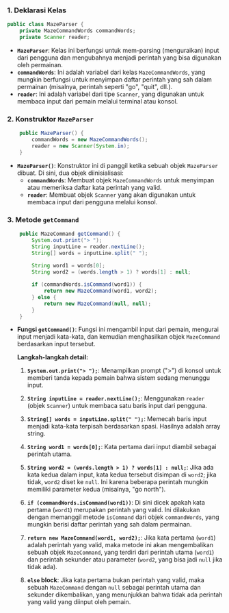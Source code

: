 ### 1. **Deklarasi Kelas**
```java
public class MazeParser {
    private MazeCommandWords commandWords;
    private Scanner reader;
```
- **`MazeParser`**: Kelas ini berfungsi untuk mem-parsing (menguraikan) input dari pengguna dan mengubahnya menjadi perintah yang bisa digunakan oleh permainan.
- **`commandWords`**: Ini adalah variabel dari kelas `MazeCommandWords`, yang mungkin berfungsi untuk menyimpan daftar perintah yang sah dalam permainan (misalnya, perintah seperti "go", "quit", dll.).
- **`reader`**: Ini adalah variabel dari tipe `Scanner`, yang digunakan untuk membaca input dari pemain melalui terminal atau konsol.

### 2. **Konstruktor `MazeParser`**
```java
    public MazeParser() {
        commandWords = new MazeCommandWords();
        reader = new Scanner(System.in);
    }
```
- **`MazeParser()`**: Konstruktor ini di panggil ketika sebuah objek `MazeParser` dibuat. Di sini, dua objek diinisialisasi:
  - **`commandWords`**: Membuat objek `MazeCommandWords` untuk menyimpan atau memeriksa daftar kata perintah yang valid.
  - **`reader`**: Membuat objek `Scanner` yang akan digunakan untuk membaca input dari pengguna melalui konsol.
  
### 3. **Metode `getCommand`**
```java
    public MazeCommand getCommand() {
        System.out.print("> ");
        String inputLine = reader.nextLine();
        String[] words = inputLine.split(" ");
        
        String word1 = words[0];
        String word2 = (words.length > 1) ? words[1] : null;

        if (commandWords.isCommand(word1)) {
            return new MazeCommand(word1, word2);
        } else {
            return new MazeCommand(null, null);
        }
    }
```
- **Fungsi `getCommand()`**: Fungsi ini mengambil input dari pemain, mengurai input menjadi kata-kata, dan kemudian menghasilkan objek `MazeCommand` berdasarkan input tersebut.

  **Langkah-langkah detail:**
  1. **`System.out.print("> ");`**: Menampilkan prompt (">") di konsol untuk memberi tanda kepada pemain bahwa sistem sedang menunggu input.
  
  2. **`String inputLine = reader.nextLine();`**: Menggunakan `reader` (objek `Scanner`) untuk membaca satu baris input dari pengguna.
  
  3. **`String[] words = inputLine.split(" ");`**: Memecah baris input menjadi kata-kata terpisah berdasarkan spasi. Hasilnya adalah array string.
  
  4. **`String word1 = words[0];`**: Kata pertama dari input diambil sebagai perintah utama.
  
  5. **`String word2 = (words.length > 1) ? words[1] : null;`**: Jika ada kata kedua dalam input, kata kedua tersebut disimpan di `word2`; jika tidak, `word2` diset ke `null`. Ini karena beberapa perintah mungkin memiliki parameter kedua (misalnya, "go north").
  
  6. **`if (commandWords.isCommand(word1))`**: Di sini dicek apakah kata pertama (`word1`) merupakan perintah yang valid. Ini dilakukan dengan memanggil metode `isCommand` dari objek `commandWords`, yang mungkin berisi daftar perintah yang sah dalam permainan.
  
  7. **`return new MazeCommand(word1, word2);`**: Jika kata pertama (`word1`) adalah perintah yang valid, maka metode ini akan mengembalikan sebuah objek `MazeCommand`, yang terdiri dari perintah utama (`word1`) dan perintah sekunder atau parameter (`word2`, yang bisa jadi `null` jika tidak ada).
  
  8. **`else` block**: Jika kata pertama bukan perintah yang valid, maka sebuah `MazeCommand` dengan `null` sebagai perintah utama dan sekunder dikembalikan, yang menunjukkan bahwa tidak ada perintah yang valid yang diinput oleh pemain.
